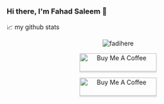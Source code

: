 ### Hi there, I'm Fahad Saleem 👋


📈 my github stats

<p align="center"> <img src="https://github-readme-stats.vercel.app/api?username=fadihere&show_icons=true&theme=gotham" alt="fadihere" />

<p align="center"> <a  href="https://www.buymeacoffee.com/fahad13" target="_blank"><img src="https://www.buymeacoffee.com/assets/img/custom_images/orange_img.png" alt="Buy Me A Coffee" style="height: 41px !important;width: 174px !important;box-shadow: 0px 3px 2px 0px rgba(190, 190, 190, 0.5) !important;-webkit-box-shadow: 0px 3px 2px 0px rgba(190, 190, 190, 0.5) !important;" ></a></p>

<p align="center"> <a  href="https://user-images.githubusercontent.com/28988215/246407398-866fd877-17dc-49eb-92d6-d94091687b36.png" target="_blank"><img src="https://www.buymeacoffee.com/assets/img/custom_images/orange_img.png" alt="Buy Me A Coffee" style="height: 41px !important;width: 174px !important;box-shadow: 0px 3px 2px 0px rgba(190, 190, 190, 0.5) !important;-webkit-box-shadow: 0px 3px 2px 0px rgba(190, 190, 190, 0.5) !important;" ></a></p>
